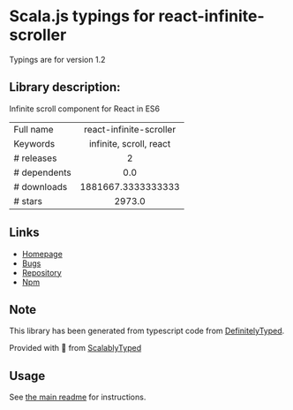 
# Scala.js typings for react-infinite-scroller

Typings are for version 1.2

## Library description:
Infinite scroll component for React in ES6

|                    |                 |
| ------------------ | :-------------: |
| Full name          | react-infinite-scroller |
| Keywords           | infinite, scroll, react |
| # releases         | 2 |
| # dependents       | 0.0 |
| # downloads        | 1881667.3333333333 |
| # stars            | 2973.0 |

## Links
- [Homepage](https://github.com/danbovey/react-infinite-scroller#readme)
- [Bugs](https://github.com/danbovey/react-infinite-scroller/issues)
- [Repository](https://github.com/danbovey/react-infinite-scroller)
- [Npm](https://www.npmjs.com/package/react-infinite-scroller)
    


## Note
This library has been generated from typescript code from [DefinitelyTyped](https://definitelytyped.org).

Provided with :purple_heart: from [ScalablyTyped](https://github.com/oyvindberg/ScalablyTyped)

## Usage
See [the main readme](../../readme.md) for instructions.


